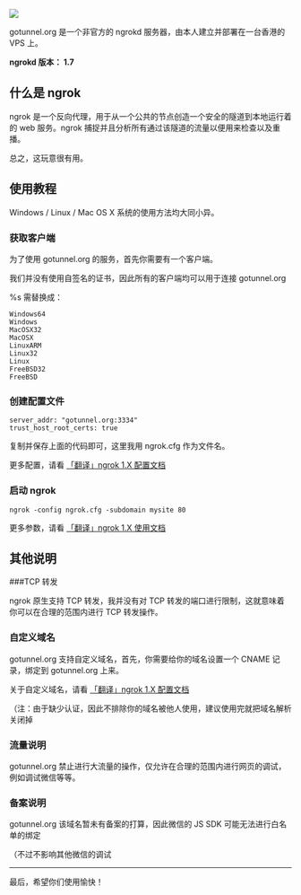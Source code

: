 <!--
gotunnel.org 网站简介
gotunnel.org 是一个非官方的 ngrokd 服务器，由本人建立并部署在一台香港的 VPS 上。
1497716654
-->

![](https://vip1.loli.net/2019/12/26/DHVWlLribkmA7Tf.png)

gotunnel.org 是一个非官方的 ngrokd 服务器，由本人建立并部署在一台香港的 VPS 上。

**ngrokd 版本： 1.7**

## 什么是 ngrok

ngrok 是一个反向代理，用于从一个公共的节点创造一个安全的隧道到本地运行着的 web 服务。ngrok 捕捉并且分析所有通过该隧道的流量以便用来检查以及重播。

总之，这玩意很有用。

## 使用教程

Windows / Linux / Mac OS X 系统的使用方法均大同小异。

### 获取客户端

为了使用 gotunnel.org 的服务，首先你需要有一个客户端。

我们并没有使用自签名的证书，因此所有的客户端均可以用于连接 gotunnel.org

%s 需替换成：

```
Windows64
Windows
MacOSX32
MacOSX
LinuxARM
Linux32
Linux
FreeBSD32
FreeBSD
```

### 创建配置文件

```
server_addr: "gotunnel.org:3334"
trust_host_root_certs: true
```

复制并保存上面的代码即可，这里我用 ngrok.cfg 作为文件名。

更多配置，请看 [「翻译」ngrok 1.X 配置文档](https://imlonghao.com/28.html)

### 启动 ngrok

```
ngrok -config ngrok.cfg -subdomain mysite 80
```

更多参数，请看 [「翻译」ngrok 1.X 使用文档](https://imlonghao.com/27.html)

## 其他说明

###TCP 转发

ngrok 原生支持 TCP 转发，我并没有对 TCP 转发的端口进行限制，这就意味着你可以在合理的范围内进行 TCP 转发操作。

### 自定义域名

gotunnel.org 支持自定义域名，首先，你需要给你的域名设置一个 CNAME 记录，绑定到 gotunnel.org 上来。

关于自定义域名，请看 [「翻译」ngrok 1.X 配置文档](https://imlonghao.com/28.html)

（注：由于缺少认证，因此不排除你的域名被他人使用，建议使用完就把域名解析关闭掉

### 流量说明

gotunnel.org 禁止进行大流量的操作，仅允许在合理的范围内进行网页的调试，例如调试微信等等。

### 备案说明

gotunnel.org 该域名暂未有备案的打算，因此微信的 JS SDK 可能无法进行白名单的绑定

（不过不影响其他微信的调试

---

最后，希望你们使用愉快！
